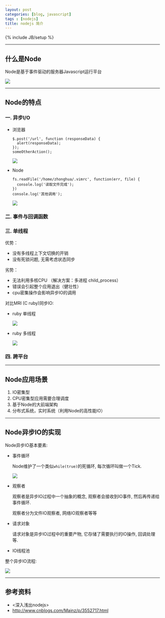 ```yaml
---
layout: post
categories: [blog, javascript]
tags : [nodejs]
title: nodejs 简介
---
```

{% include JB/setup %}

---

## 什么是Node

Node是基于事件驱动的服务器Javascript运行平台

<img src="/assets/images/nodejs_intro/node_component.png" />

---

## Node的特点

### 一. 异步I/O

  * 浏览器

        $.post('/url', function (responseData) {
          alert(responseData);
        });
        someOtherAction();

    <img src="/assets/images/nodejs_intro/ajax.png" />

  * Node

        fs.readFile('/home/zhonghua/.vimrc', function(err, file) {
          console.log('读取文件完成');
        })
        console.log('其他调用');

    <img src="/assets/images/nodejs_intro/read_file.png" />

### 二. 事件与回调函数

### 三. 单线程

  优势：

  * 没有多线程上下文切换的开销
  * 没有死锁问题, 无需考虑状态同步

  劣势：

  * 无法利用多核CPU （解决方案：多进程 child_process）
  * 错误会引起整个应用退出（健壮性）
  * cpu密集操作会影响异步IO的调用

  对比MRI (C ruby)同步IO:

  * ruby 单线程

    <img src="/assets/images/nodejs_intro/ruby_single.png" />

  * ruby 多线程

    <img src="/assets/images/nodejs_intro/ruby_multiple.png" />


### 四. 跨平台

---

## Node应用场景

1. IO密集型
2. CPU密集型应用需要合理调度
3. 基于Node的大前端架构
4. 分布式系统，实时系统（利用Node的高性能IO）

---

## Node异步IO的实现


Node异步IO基本要素:

* 事件循环

  Node维护了一个类似`while(true)`的死循环, 每次循环叫做一个Tick.


  <img src="/assets/images/nodejs_intro/tick.png" />


* 观察者

  观察者是异步IO过程中一个抽象的概念, 观察者会接收到IO事件, 然后再传递给事件循环.

  观察者分为文件IO观察者, 网络IO观察者等等

* 请求对象

  请求对象是异步IO过程中的重要产物, 它存储了需要执行的IO操作, 回调处理等.

* IO线程池


整个异步IO流程:

<img src="/assets/images/nodejs_intro/async_io.png" />

---

## 参考资料

* <深入浅出nodejs>
* <http://www.cnblogs.com/Mainz/p/3552717.html>
